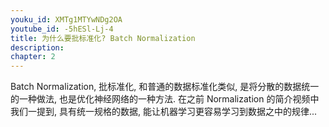 ```yaml
---
youku_id: XMTg1MTYwNDg2OA
youtube_id: -5hESl-Lj-4
title: 为什么要批标准化? Batch Normalization
description:  
chapter: 2
---
```


Batch Normalization, 批标准化, 和普通的数据标准化类似, 
是将分散的数据统一的一种做法, 也是优化神经网络的一种方法. 
在之前 Normalization 的简介视频中我们一提到, 具有统一规格的数据, 能让机器学习更容易学习到数据之中的规律...

